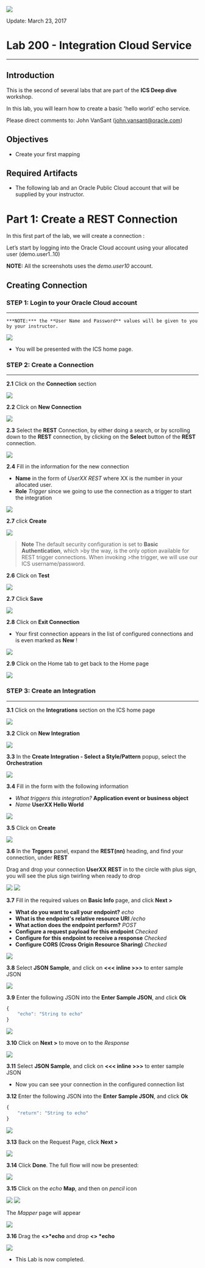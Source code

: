 ![](images/100/HeaderImage.png)  

Update: March 23, 2017

# Lab 200 - Integration Cloud Service

---

## Introduction

This is the second of several labs that are part of the **ICS Deep dive** workshop. 

In this lab, you will learn how to create a basic 'hello world' echo service. 

Please direct comments to: John VanSant (john.vansant@oracle.com)

## Objectives

- Create your first mapping 

## Required Artifacts

- The following lab and an Oracle Public Cloud account that will be supplied by your instructor.

# Part 1: Create a REST Connection

In this first part of the lab, we will create a connection :

Let’s start by logging into the Oracle Cloud account using your allocated user (demo.user1..10)  

**NOTE:** All the screenshots uses the _demo.user10_ account. 

## Creating Connection

### **STEP 1**: Login to your Oracle Cloud account

---

    ***NOTE:*** the **User Name and Password** values will be given to you by your instructor.

![](images/200/image001.png)  

- You will be presented with the ICS home page. 

### **STEP 2:**	Create a Connection

---

**2.1** Click on the **Connection** section

![](images/200/image002.png) 

**2.2** Click on **New Connection**

![](images/200/image003.png) 

**2.3** Select the **REST** Connection, by either doing a search, or by scrolling down to the **REST** connection, by clicking on the **Select** button of the **REST** connection.

![](images/200/image004.png)

**2.4** Fill in the information for the new connection 

- **Name** in the form of _UserXX REST_ where XX is the number in your allocated user.
- **Role** _Trigger_ since we going to use the connection as a trigger to start the integration

![](images/200/image005.png) 

**2.7** click **Create**

![](images/200/image006.png) 

>**Note** The default security configuration is set to **Basic Authentication**, which >by the way, is the only option available for REST trigger connections. When invoking >the trigger, we will use our ICS username/password. 

**2.6** Click on **Test** 

![](images/200/image007.png)

**2.7** Click **Save** 

![](images/200/image008.png) 

**2.8** Click on **Exit Connection**

- Your first connection appears in the list of configured connections and is even marked as **New** !

![](images/200/image009.png) 

**2.9** Click on the Home tab to get back to the Home page

![](images/200/image010.png) 


### **STEP 3:**	Create an Integration

---

**3.1** Click on the **Integrations** section on the ICS home page

![](images/200/image011.png) 

**3.2** Click on **New Integration** 

![](images/200/image012.png) 

**3.3** In the **Create Integration - Select a Style/Pattern** popup, select the **Orchestration**

![](images/200/image013.png)

**3.4** Fill in the form with the following information

- _What triggers this integration?_ **Application event or business object**
- _Name_ **UserXX Hello World**

![](images/200/image014.png) 

**3.5** Click on **Create**

![](images/200/image015.png)

**3.6** In the **Trggers** panel, expand the **REST(nn)** heading, and find your connection, under **REST**

Drag and drop your connection **UserXX REST** in to the circle with plus sign, you will see the plus sign twirling when ready to drop 
 
![](images/200/image016.png)
![](images/200/image017.png)

**3.7** Fill in the required values on **Basic Info** page, and click **Next >**

- **What do you want to call your endpoint?** _echo_
- **What is the endpoint's relative resource URI** _/echo_
- **What action does the endpoint perform?** _POST_
- **Configure a request payload for this endpoint** _Checked_
- **Configure for this endpoint to receive a response** _Checked_
- **Configure CORS (Cross Origin Resource Sharing)** _Checked_

![](images/200/image018.png)

**3.8** Select **JSON Sample**, and click on **<<< inline >>>** to enter sample JSON

![](images/200/image019.png)

**3.9** Enter the following JSON into the **Enter Sample JSON**, and click **Ok**

```javascript
{
    "echo": "String to echo"
}
```

![](images/200/image020.png)

**3.10** Click on **Next >** to move on to the _Response_

![](images/200/image021.png)

**3.11** Select **JSON Sample**, and click on **<<< inline >>>** to enter sample JSON
- Now you can see your connection in the configured connection list

**3.12** Enter the following JSON into the **Enter Sample JSON**, and click **Ok**

```javascript
{
    "return": "String to echo"
}
```

![](images/200/image022.png)

**3.13** Back on the Request Page,  click **Next >**

![](images/200/image023.png)

**3.14** Click **Done**. The full flow will now be presented:

![](images/200/image024.png)

**3.15** Click on the _echo_ **Map**, and then on _pencil_ icon

![](images/200/image025.png)
![](images/200/image026.png)

The _Mapper_ page will appear

![](images/200/image027.png)

**3.16** Drag the **\<\>\*echo** and drop **\<\> \*echo** 

![](images/200/image028.png)



- This Lab is now completed.


